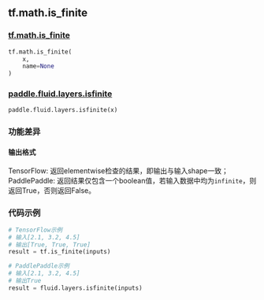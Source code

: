 
## tf.math.is_finite

### [tf.math.is_finite](https://www.tensorflow.org/api_docs/python/tf/math/is_finite)
``` python
tf.math.is_finite(
    x,
    name=None
)
```

### [paddle.fluid.layers.isfinite](http://paddlepaddle.org/documentation/docs/zh/1.4/api_cn/layers_cn.html#paddle.fluid.layers.isfinite)
``` python
paddle.fluid.layers.isfinite(x)
```

### 功能差异

#### 输出格式
TensorFlow: 返回elementwise检查的结果，即输出与输入shape一致；  
PaddlePaddle: 返回结果仅包含一个boolean值，若输入数据中均为`infinite`，则返回True，否则返回False。

### 代码示例
```python
# TensorFlow示例
# 输入[2.1, 3.2, 4.5]
# 输出[True, True, True]
result = tf.is_finite(inputs)

# PaddlePaddle示例
# 输入[2.1, 3.2, 4.5]
# 输出True
result = fluid.layers.isfinite(inputs)
```
